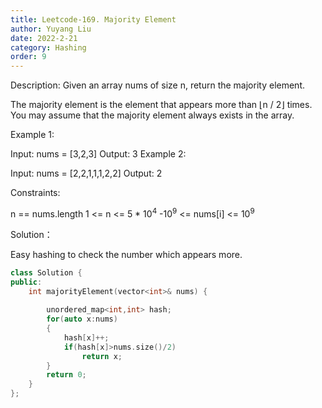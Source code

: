 ```yaml
---
title: Leetcode-169. Majority Element
author: Yuyang Liu
date: 2022-2-21
category: Hashing
order: 9
---
```


Description:
Given an array nums of size n, return the majority element.

The majority element is the element that appears more than ⌊n / 2⌋ times. You may assume that the majority element always exists in the array.

 

Example 1:

Input: nums = [3,2,3]
Output: 3
Example 2:

Input: nums = [2,2,1,1,1,2,2]
Output: 2
 

Constraints:

n == nums.length
1 <= n <= 5 * 10<sup>4</sup>
-10<sup>9</sup> <= nums[i] <= 10<sup>9</sup>

Solution：

Easy hashing to check the number which appears more.

``` c++
class Solution {
public:
    int majorityElement(vector<int>& nums) {
        
        unordered_map<int,int> hash;
        for(auto x:nums)
        {
            hash[x]++;
            if(hash[x]>nums.size()/2)
                return x;
        }
        return 0;
    }
};
```
